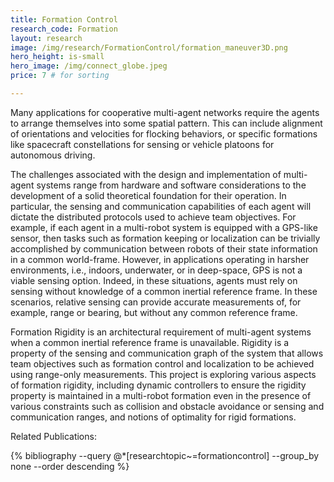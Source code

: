 ```yaml
---
title: Formation Control
research_code: Formation
layout: research
image: /img/research/FormationControl/formation_maneuver3D.png
hero_height: is-small
hero_image: /img/connect_globe.jpeg  
price: 7 # for sorting 

---
```


Many applications for cooperative multi-agent networks
require the agents to arrange themselves into some spatial
pattern. This can include alignment of orientations and velocities for flocking behaviors, or specific formations like
spacecraft constellations for sensing or vehicle platoons for
autonomous driving.

The challenges associated with the design and implementation of multi-agent systems range from hardware and software considerations to the development of a solid theoretical
foundation for their operation. In particular, the sensing and communication capabilities of each agent will dictate the distributed protocols used to achieve team objectives. For example, if each agent in a multi-robot system is equipped with a GPS-like sensor, then tasks such as formation keeping or localization can be trivially accomplished by communication between robots of their state information in a common world-frame. However, in applications operating in harsher environments, i.e., indoors, underwater, or in deep-space, GPS is not a viable sensing option. Indeed, in these situations, agents must rely on sensing without knowledge of a common inertial reference frame. In these scenarios, relative sensing can provide accurate measurements of, for example, range or
bearing, but without any common reference frame.

Formation Rigidity is an architectural requirement of multi-agent systems when a common inertial reference frame is unavailable.  Rigidity is a property of the sensing and communication graph of the system that allows team objectives such as formation control and localization to be achieved using range-only measurements.  This project is exploring various aspects of formation rigidity, including dynamic controllers to ensure the rigidity property is maintained in a multi-robot formation even in the presence of various constraints such as collision and obstacle avoidance or sensing and communication ranges, and notions of optimality for rigid formations.

<p class="title is-4">Related Publications:</p>
{% bibliography --query @*[researchtopic~=formationcontrol] --group_by none --order descending %}

